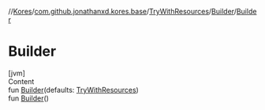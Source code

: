 //[Kores](../../../index.md)/[com.github.jonathanxd.kores.base](../../index.md)/[TryWithResources](../index.md)/[Builder](index.md)/[Builder](-builder.md)



# Builder  
[jvm]  
Content  
fun [Builder](-builder.md)(defaults: [TryWithResources](../index.md))  
fun [Builder](-builder.md)()  




